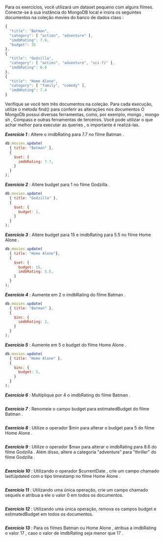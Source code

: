 Para os exercícios, você utilizará um dataset pequeno com alguns filmes.
Conecte-se à sua instância do MongoDB local e insira os seguintes documentos na coleção movies do banco de dados class :
```javascript
{
  "title": "Batman",
  "category": [ "action", "adventure" ],
  "imdbRating": 7.6,
  "budget": 35
},
{
  "title": "Godzilla",
  "category": [ "action", "adventure", "sci-fi" ],
  "imdbRating": 6.6
},
{
  "title": "Home Alone",
  "category": [ "family", "comedy" ],
  "imdbRating": 7.4
}
```

Verifique se você tem três documentos na coleção.
Para cada execução, utilize o método find() para conferir as alterações nos documentos
O MongoDb possui diversas ferramentas, como, por exemplo, mongo , mongo sh , Compass e outras ferramentas de terceiros. Você pode utilizar o que achar melhor para executar as queries , o importante é realizá-las.

***Exercício 1*** : Altere o imdbRating para 7.7 no filme Batman .
```javascript
db.movies.update(
  { title: "Batman" },
  {
    $set: {
      imdbRating: 7.7,
    }
  }
);
```
***Exercício 2*** : Altere budget para 1 no filme Godzilla .
```javascript
db.movies.update(
  { title: "Godzilla" },
  { 
    $set: {
      budget: 1,
    }
  }
);
```
***Exercício 3*** : Altere budget para 15 e imdbRating para 5.5 no filme Home Alone .
```javascript
db.movies.update(
  { title: "Home Alone"},
  {
    $set: {
      budget: 15,
      imdbRating: 5.5,
    }
  }
);
```
***Exercício 4*** : Aumente em 2 o imdbRating do filme Batman .
```javascript
db.movies.update(
  { title: "Batman" },
  {
    $inc: {
      imdbRating: 2,
    }
  }
);
```
***Exercício 5*** : Aumente em 5 o budget do filme Home Alone .
```javascript
db.movies.update(
  { title: "Home Alone" },
  { 
    $inc: {
      budget: 5,
    }
  }
);
```
***Exercício 6*** : Multiplique por 4 o imdbRating do filme Batman .
```javascript

```
***Exercício 7*** : Renomeie o campo budget para estimatedBudget do filme Batman .
```javascript

```
***Exercício 8*** : Utilize o operador $min para alterar o budget para 5 do filme Home Alone .
```javascript

```
***Exercício 9*** : Utilize o operador $max para alterar o imdbRating para 8.6 do filme Godzilla . Além disso, altere a categoria "adventure" para "thriller" do filme Godzilla .
```javascript

```
***Exercício 10*** : Utilizando o operador $currentDate , crie um campo chamado lastUpdated com o tipo timestamp no filme Home Alone .
```javascript

```
***Exercício 11*** : Utilizando uma única operação, crie um campo chamado sequels e atribua a ele o valor 0 em todos os documentos.
```javascript

```
***Exercício 12*** : Utilizando uma única operação, remova os campos budget e estimatedBudget em todos os documentos.
```javascript

```
***Exercício 13*** : Para os filmes Batman ou Home Alone , atribua a imdbRating o valor 17 , caso o valor de imdbRating seja menor que 17 .
```javascript

```

